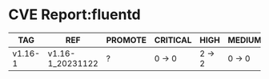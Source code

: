 # CVE Report:fluentd
|   TAG   |       REF        | PROMOTE | CRITICAL |  HIGH  | MEDIUM |  LOW   | UNKNOWN |
|---------|------------------|---------|----------|--------|--------|--------|---------|
| v1.16-1 | v1.16-1_20231122 | ?       | 0 -> 0   | 2 -> 2 | 0 -> 0 | 0 -> 0 | 0 -> 0  |
